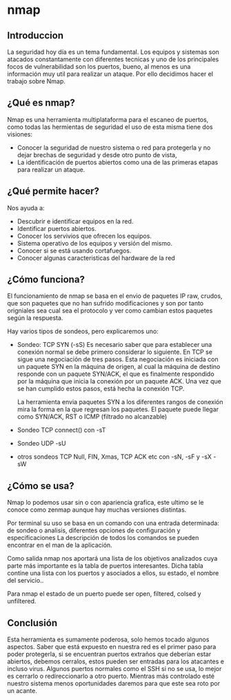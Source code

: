# nmap

## Introduccion
La seguridad hoy día es un tema fundamental. Los equipos y sistemas son
atacados constantamente con diferentes tecnicas y uno de los principales 
focos de vulnerabilidad son los puertos, bueno, al menos es una información 
muy util para realizar un ataque. Por ello decidimos hacer el trabajo sobre 
Nmap.

## ¿Qué es nmap?
Nmap es una herramienta multiplataforma para el escaneo de puertos, como 
todas las hermientas de seguridad el uso de esta misma tiene dos visiones:

  - Conocer la seguridad de nuestro sistema o red para protegerla y no dejar
    brechas de seguridad y desde otro punto de vista,
  - La identificación de puertos abiertos como una de las primeras etapas para
    realizar un ataque.

## ¿Qué permite hacer?
Nos ayuda a:
  - Descubrir e identificar equipos en la red.
  - Identificar puertos abiertos.
  - Conocer los servivios que ofrecen los equipos.
  - Sistema operativo de los equipos y versión del mismo.
  - Conocer si se está usando cortafuegos.
  - Conocer algunas caracteristicas del hardware de la red

## ¿Cómo funciona?
El funcionamiento de nmap se basa en el envio de paquetes IP raw, crudos,
que son paquetes que no han sufrido modificaciones y son por tanto origniales
sea cual sea el protocolo y ver como cambian estos paquetes según la respuesta.

Hay varios tipos de sondeos, pero explicaremos uno:

  - Sondeo: TCP SYN (-sS)
    Es necesario saber que para establecer una conexión normal se debe primero
    considerar lo siguiente. En TCP se sigue una negociación de tres
    pasos. Esta negociación es iniciada con un paquete SYN en la máquina de
    origen, al cual la máquina de destino responde con un paquete SYN/ACK,
    el que es finalmente respondido por la máquina que inicia la conexión por
    un paquete ACK. Una vez que se han cumplido estos pasos, está hecha la
    conexión TCP.

    La herramienta envia paquetes SYN a los diferentes rangos de conexión mira la
    forma en la que regresan los paquetes. El paquete puede llegar como SYN/ACK, RST
    o ICMP (filtrado no alcanzable) 
    
  - Sondeo TCP connect() con -sT
  - Sondeo UDP -sU
  - otros sondeos TCP Null, FIN, Xmas, TCP ACK etc con -sN, -sF y -sX -sW
  

## ¿Cómo se usa?
Nmap lo podemos usar sin o con apariencia grafica, este ultimo se le conoce como
zenmap aunque hay muchas versiones distintas.

Por terminal su uso se basa en un comando con una entrada determinada:
de sondeo o analisis, diferentes opciones de configuración y especificaciones
La descripción de todos los comandos se pueden encontrar en el man de la
aplicación.

Como salida nmap nos aportará una lista de los objetivos analizados cuya parte
más importante es la tabla de puertos interesantes. Dicha tabla contine una lista
con los puertos y asociados a ellos, su estado, el nombre del servicio..

Para nmap el estado de un puerto puede ser open, filtered, colsed y unfiltered.

## Conclusión
Esta herramienta es sumamente poderosa, solo hemos tocado algunos aspectos. Saber
que está expuesto en nuestra red es el primer paso para poder protegerla, si se
encuentran puertos extraños que deberían estar abiertos, debemos cerralos, estos
pueden ser entradas para los atacantes e incluso virus. Algunos puertos normales
como el SSH  si no se usa, lo mejor es cerrarlo o redireccionarlo a otro puerto. 
Mientras más controlado esté nuestro sistema menos oportunidades daremos para 
que este sea roto por un acante. 
